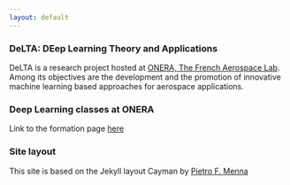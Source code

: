 ```yaml
---
layout: default
---
```

### DeLTA: DEep Learning Theory and Applications

DeLTA is a research project hosted at [ONERA, The French Aerospace Lab](http://www.onera.fr/en). Among its objectives are the development and the promotion of innovative machine learning based approaches for aerospace applications.

### Deep Learning classes at ONERA

Link to the formation page [here](pages/formationDL.md)

### Site layout

This site is based on the Jekyll layout Cayman by [Pietro F. Menna](https://github.com/pietromenna/jekyll-cayman-theme)
